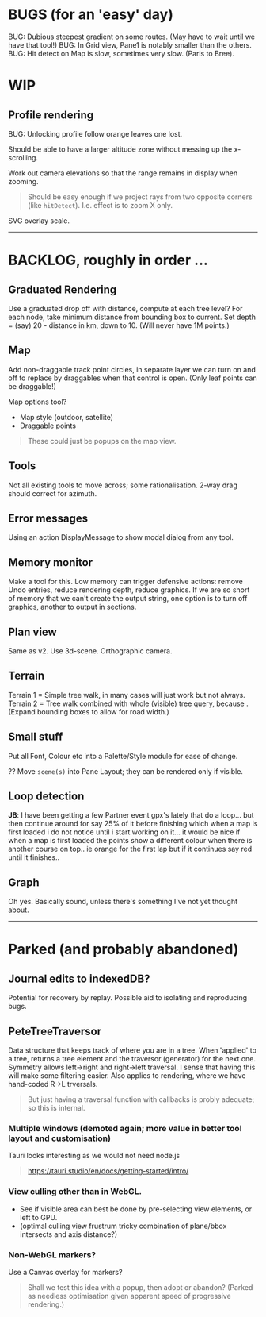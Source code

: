 
# BUGS (for an 'easy' day)

BUG: Dubious steepest gradient on some routes. (May have to wait until we have that tool!)
BUG: In Grid view, Pane1 is notably smaller than the others.
BUG: Hit detect on Map is slow, sometimes very slow. (Paris to Bree).

# WIP

## Profile rendering

BUG: Unlocking profile follow orange leaves one lost.

Should be able to have a larger altitude zone without messing up the x-scrolling.

Work out camera elevations so that the range remains in display when zooming.
> Should be easy enough if we project rays from two opposite corners (like `hitDetect`).
I.e. effect is to zoom X only.

SVG overlay scale.

---

# BACKLOG, roughly in order ...

## Graduated Rendering

Use a graduated drop off with distance, compute at each tree level?
For each node, take minimum distance from bounding box to current.
Set depth = (say) 20 - distance in km, down to 10. (Will never have 1M points.)

## Map

Add non-draggable track point circles, in separate layer we can turn on and off
to replace by draggables when that control is open.
(Only leaf points can be draggable!)

Map options tool? 
- Map style (outdoor, satellite)
- Draggable points
> These could just be popups on the map view.

## Tools

Not all existing tools to move across; some rationalisation.
2-way drag should correct for azimuth.

## Error messages
Using an action DisplayMessage to show modal dialog from any tool.

## Memory monitor

Make a tool for this.
Low memory can trigger defensive actions: remove Undo entries, reduce rendering depth, reduce graphics.
If we are so short of memory that we can't create the output string, one option is to turn off graphics,
another to output in sections.

## Plan view

Same as v2. Use 3d-scene. Orthographic camera.

## Terrain

Terrain 1 = Simple tree walk, in many cases will just work but not always.
Terrain 2 = Tree walk combined with whole (visible) tree query, because <track loops>.
(Expand bounding boxes to allow for road width.)

## Small stuff

Put all Font, Colour etc into a Palette/Style module for ease of change.

?? Move `scene(s)` into Pane Layout; they can be rendered only if visible.

## Loop detection

**JB**: I have been getting a few Partner event gpx's lately that do a loop... but then continue around for say 25% of it before finishing which when a map is first loaded i do not notice until i start working on it... it would be nice if when a map is first loaded the points show a different colour when there is another course on top.. ie orange for the first lap but if it continues say red until it finishes..

## Graph

Oh yes. Basically sound, unless there's something I've not yet thought about.

---

# Parked (and probably abandoned)

## Journal edits to indexedDB?
Potential for recovery by replay.
Possible aid to isolating and reproducing bugs.

## PeteTreeTraversor
Data structure that keeps track of where you are in a tree.
When 'applied' to a tree, returns a tree element and the traversor (generator) for the next one.
Symmetry allows left->right and right->left traversal.
I sense that having this will make some filtering easier.
Also applies to rendering, where we have hand-coded R->L trversals.
> But just having a traversal function with callbacks is probly adequate; so this is internal.

### Multiple windows (demoted again; more value in better tool layout and customisation)
Tauri looks interesting as we would not need node.js
> https://tauri.studio/en/docs/getting-started/intro/

### View culling other than in WebGL.
- See if visible area can best be done by pre-selecting view elements, or left to GPU.
- (optimal culling view frustrum tricky combination of plane/bbox intersects and axis distance?)

### Non-WebGL markers?
Use a Canvas overlay for markers?
> Shall we test this idea with a popup, then adopt or abandon?
(Parked as needless optimisation given apparent speed of progressive rendering.)
